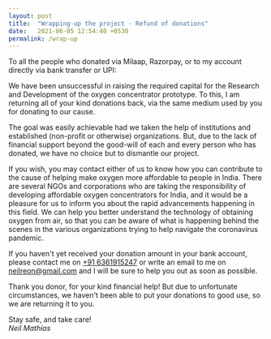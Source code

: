 ```yaml
---
layout: post
title:  "Wrapping-up the project - Refund of donations"
date:   2021-06-05 12:54:40 +0530
permalink: /wrap-up
---
```

To all the people who donated via Milaap, Razorpay, or to my account directly via bank transfer or UPI:

We have been unsuccessful in raising the required capital for the Research and Development of the oxygen concentrator prototype. To this, I am returning all of your kind donations back, via the same medium used by you for donating to our cause. 

The goal was easily achievable had we taken the help of institutions and established (non-profit or otherwise) organizations. But, due to the lack of financial support beyond the good-will of each and every person who has donated, we have no choice but to dismantle our project. 

If you wish, you may contact either of us to know how you can contribute to the cause of helping make oxygen more affordable to people in India. There are several NGOs and corporations who are taking the responsibility of developing affordable oxygen concentrators for India, and it would be a pleasure for us to inform you about the rapid advancements happening in this field. We can help you better understand the technology of obtaining oxygen from air, so that you can be aware of what is happening behind the scenes in the various organizations trying to help navigate the coronavirus pandemic. 

If you haven't yet received your donation amount in your bank account, please contact me on [+91 6361915247](https://wa.me/916361915247) or write an email to me on [neilreon@gmail.com](mailto:neilreon@gmail.com) and I will be sure to help you out as soon as possible. 

Thank you donor, for your kind financial help! But due to unfortunate circumstances, we haven't been able to put your donations to good use, so we are returning it to you. 

Stay safe, and take care!  
*Neil Mathias*